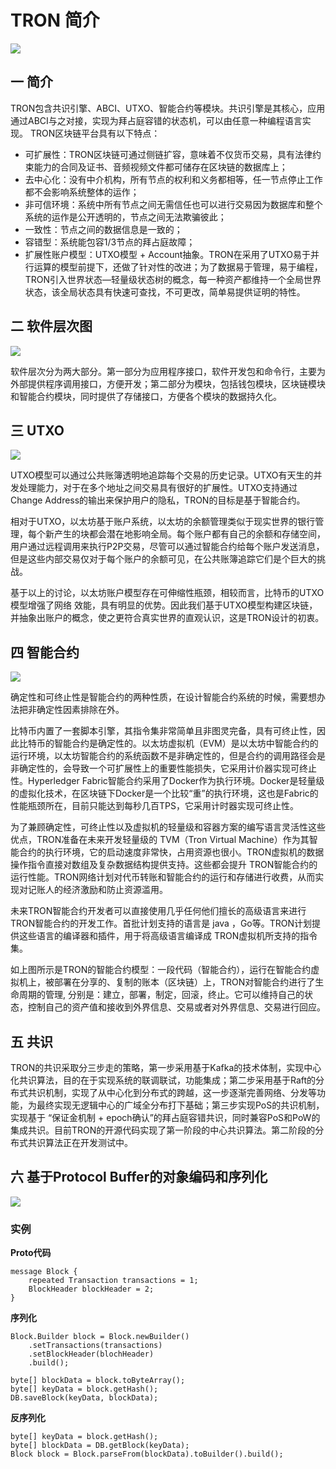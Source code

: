 # TRON 简介
![](images/1.png)

## 一 简介
TRON包含共识引擎、ABCI、UTXO、智能合约等模块。共识引擎是其核心，应用通过ABCI与之对接，实现为拜占庭容错的状态机，可以由任意一种编程语言实现。
TRON区块链平台具有以下特点：

- 可扩展性：TRON区块链可通过侧链扩容，意味着不仅货币交易，具有法律约束能力的合同及证书、音频视频文件都可储存在区块链的数据库上；
- 去中心化：没有中介机构，所有节点的权利和义务都相等，任一节点停止工作都不会影响系统整体的运作；
- 非可信环境：系统中所有节点之间无需信任也可以进行交易因为数据库和整个系统的运作是公开透明的，节点之间无法欺骗彼此；
- 一致性：节点之间的数据信息是一致的；
- 容错型：系统能包容1/3节点的拜占庭故障；
- 扩展性账户模型：UTXO模型 + Account抽象。TRON在采用了UTXO易于并行运算的模型前提下，还做了针对性的改进；为了数据易于管理，易于编程，TRON引入世界状态—轻量级状态树的概念，每一种资产都维持一个全局世界状态，该全局状态具有快速可查找，不可更改，简单易提供证明的特性。

## 二 软件层次图
![](images/2.png)

软件层次分为两大部分。第一部分为应用程序接口，软件开发包和命令行，主要为外部提供程序调用接口，方便开发；第二部分为模块，包括钱包模块，区块链模块和智能合约模块，同时提供了存储接口，方便各个模块的数据持久化。

## 三 UTXO
![](images/3.png)

UTXO模型可以通过公共账簿透明地追踪每个交易的历史记录。UTXO有天生的并发处理能力，对于在多个地址之间交易具有很好的扩展性。UTXO支持通过Change Address的输出来保护用户的隐私，TRON的目标是基于智能合约。

相对于UTXO，以太坊基于账户系统，以太坊的余额管理类似于现实世界的银行管理，每个新产生的块都会潜在地影响全局。每个账户都有自己的余额和存储空间，用户通过远程调用来执行P2P交易，尽管可以通过智能合约给每个账户发送消息，但是这些内部交易仅对于每个账户的余额可见，在公共账簿追踪它们是个巨大的挑战。

基于以上的讨论，以太坊账户模型存在可伸缩性瓶颈，相较而言，比特币的UTXO模型增强了网络 效能，具有明显的优势。因此我们基于UTXO模型构建区块链，并抽象出账户的概念，使之更符合真实世界的直观认识，这是TRON设计的初衷。

## 四 智能合约
![](images/4.png)

确定性和可终止性是智能合约的两种性质，在设计智能合约系统的时候，需要想办法把非确定性因素排除在外。

比特币内置了一套脚本引擎，其指令集非常简单且非图灵完备，具有可终止性，因此比特币的智能合约是确定性的。以太坊虚拟机（EVM）是以太坊中智能合约的运行环境，以太坊智能合约的系统函数不是非确定性的，但是合约的调用路径会是非确定性的，会导致一个可扩展性上的重要性能损失，它采用计价器实现可终止性。Hyperledger Fabric智能合约采用了Docker作为执行环境。Docker是轻量级的虚拟化技术，在区块链下Docker是一个比较“重”的执行环境，这也是Fabric的性能瓶颈所在，目前只能达到每秒几百TPS，它采用计时器实现可终止性。

为了兼顾确定性，可终止性以及虚拟机的轻量级和容器方案的编写语言灵活性这些优点，TRON准备在未来开发轻量级的 TVM（Tron Virtual Machine）作为其智能合约的执行环境，它的启动速度非常快，占用资源也很小。TRON虚拟机的数据操作指令直接对数组及复杂数据结构提供支持。这些都会提升 TRON智能合约的运行性能。TRON网络计划对代币转账和智能合约的运行和存储进行收费，从而实现对记账人的经济激励和防止资源滥用。

未来TRON智能合约开发者可以直接使用几乎任何他们擅长的高级语言来进行 TRON智能合约的开发工作。首批计划支持的语言是 java ，Go等。TRON计划提供这些语言的编译器和插件，用于将高级语言编译成 TRON虚拟机所支持的指令集。

如上图所示是TRON的智能合约模型：一段代码（智能合约），运行在智能合约虚拟机上，被部署在分享的、复制的账本（区块链）上，TRON对智能合约进行了生命周期的管理, 分别是：建立，部署，制定，回滚，终止。它可以维持自己的状态，控制自己的资产值和接收到外界信息、交易或者对外界信息、交易进行回应。

## 五 共识

TRON的共识采取分三步走的策略，第一步采用基于Kafka的技术体制，实现中心化共识算法，目的在于实现系统的联调联试，功能集成；第二步采用基于Raft的分布式共识机制，实现了从中心化到分布式的跨越，这一步逐渐完善网络、分发等功能，为最终实现无逻辑中心的广域全分布打下基础；第三步实现PoS的共识机制，实现基于 “保证金机制 + epoch确认”的拜占庭容错共识，同时兼容PoS和PoW的集成共识。目前TRON的开源代码实现了第一阶段的中心共识算法。第二阶段的分布式共识算法正在开发测试中。

## 六 基于Protocol Buffer的对象编码和序列化

![](images/5.png)

### 实例
**Proto代码**

```
message Block {
    repeated Transaction transactions = 1;
    BlockHeader blockHeader = 2;
}
```

**序列化**

```
Block.Builder block = Block.newBuilder()
    .setTransactions(transactions)
    .setBlockHeader(blochHeader)
    .build();
    
byte[] blockData = block.toByteArray();
byte[] keyData = block.getHash();
DB.saveBlock(keyData, blockData);
```

**反序列化**

```
byte[] keyData = block.getHash();
byte[] blockData = DB.getBlock(keyData);
Block block = Block.parseFrom(blockData).toBuilder().build();
```

